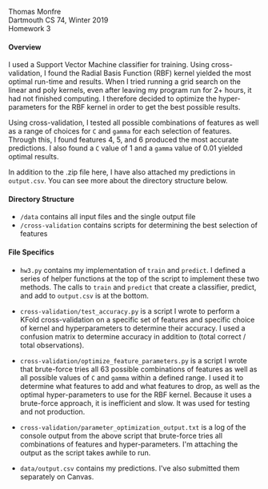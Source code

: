 Thomas Monfre  
Dartmouth CS 74, Winter 2019  
Homework 3

#### Overview
I used a Support Vector Machine classifier for training. Using cross-validation, I found the Radial Basis Function (RBF) kernel yielded the most optimal run-time and results. When I tried running a grid search on the linear and poly kernels, even after leaving my program run for 2+ hours, it had not finished computing. I therefore decided to optimize the hyper-parameters for the RBF kernel in order to get the best possible results.

Using cross-validation, I tested all possible combinations of features as well as a range of choices for `C` and `gamma` for each selection of features. Through this, I found features 4, 5, and 6 produced the most accurate predictions. I also found a `C` value of 1 and a `gamma` value of 0.01 yielded optimal results.

In addition to the .zip file here, I have also attached my predictions in `output.csv`. You can see more about the directory structure below.

#### Directory Structure
- `/data` contains all input files and the single output file
- `/cross-validation` contains scripts for determining the best selection of features


#### File Specifics

- `hw3.py` contains my implementation of `train` and `predict`. I defined a series of helper functions at the top of the script to implement these two methods. The calls to `train` and `predict` that create a classifier, predict, and add to `output.csv` is at the bottom.


- `cross-validation/test_accuracy.py` is a script I wrote to perform a KFold cross-validation on a specific set of features and specific choice of kernel and hyperparameters to determine their accuracy. I used a confusion matrix to determine accuracy in addition to (total correct / total observations).


- `cross-validation/optimize_feature_parameters.py` is a script I wrote that brute-force tries all 63 possible combinations of features as well as all possible values of `C` and `gamma` within a defined range. I used it to determine what features to add and what features to drop, as well as the optimal hyper-parameters to use for the RBF kernel. Because it uses a brute-force approach, it is inefficient and slow. It was used for testing and not production.

- `cross-validation/parameter_optimization_output.txt` is a log of the console output from the above script that brute-force tries all combinations of features and hyper-parameters. I'm attaching the output as the script takes awhile to run.

- `data/output.csv` contains my predictions. I've also submitted them separately on Canvas.
